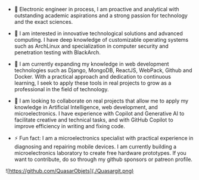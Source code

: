 - 👋 Electronic engineer in process, I am proactive and analytical with outstanding academic aspirations and a strong passion for  technology and the exact sciences.

- 👀 I am interested in innovative technological solutions and advanced computing. I have deep knowledge of customizable operating systems such as ArchLinux and specialization in computer security and penetration testing with BlackArch.

- 🌱 I am currently expanding my knowledge in web development technologies such as Django, MongoDB, ReactJS, WebPack, Github and Docker. With a practical approach and dedication to continuous learning, I seek to apply these tools in real projects to grow as a professional in the field of technology.

- 💞️ I am looking to collaborate on real projects that allow me to apply my knowledge in Artificial Intelligence, web development, and microelectronics. I have experience with Copilot and Generative AI to facilitate creative and technical tasks, and with GitHub Copilot to improve efficiency in writing and fixing code.

- ⚡ Fun fact: I am a microelectronics specialist with practical experience in diagnosing and repairing mobile devices. I am currently building a microelectronics laboratory to create free hardware prototypes. If you want to contribute, do so through my github sponsors or patreon profile.

![https://github.com/QuasarObjets](./Quasargit.png)